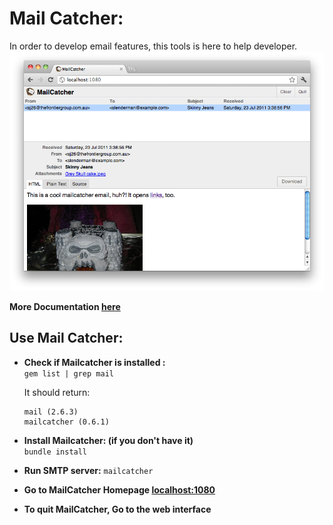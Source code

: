 # Mail Catcher:

In order to develop email features, this tools is here to help developer.  
![MailCatcher preview](img/mailcatcher.png)

**More Documentation [here](http://mailcatcher.me/)**


## Use Mail Catcher:

* **Check if Mailcatcher is installed :**  
    `gem list | grep mail`  
    
    It should return:  
    ```
    mail (2.6.3)
    mailcatcher (0.6.1)
    ```

* **Install Mailcatcher: (if you don't have it)**  
    `bundle install`
    
* **Run SMTP server:**
    `mailcatcher`
    
* **Go to MailCatcher Homepage [localhost:1080](http://localhost:1080)**

* **To quit MailCatcher, Go to the web interface**
